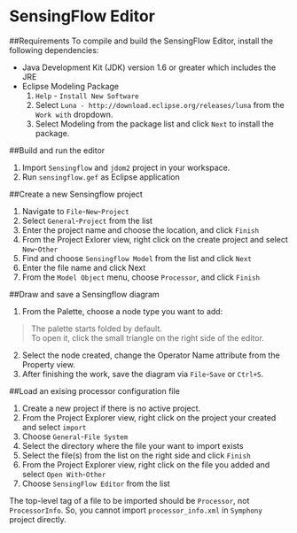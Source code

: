 # SensingFlow Editor

##Requirements
To compile and build the SensingFlow Editor, install the following dependencies:
* Java Development Kit (JDK) version 1.6 or greater which includes the JRE
* Eclipse Modeling Package
  1. ``Help`` - ``Install New Software``
  2. Select ``Luna - http://download.eclipse.org/releases/luna`` from the ``Work with`` dropdown.
  3. Select Modeling from the package list and click ``Next`` to install the package.

##Build and run the editor
1. Import ``Sensingflow`` and ``jdom2`` project in your workspace.
2. Run ``sensingflow.gef`` as Eclipse application

##Create a new Sensingflow project
1. Navigate to ``File``-``New``-``Project``
2. Select ``General``-``Project`` from the list
3. Enter the project name and choose the location, and click ``Finish``
4. From the Project Exlorer view, right click on the create project and select ``New``-``Other``
5. Find and choose ``Sensingflow Model`` from the list and click ``Next``
6. Enter the file name and click Next
7. From the ``Model Object`` menu, choose ``Processor``, and click ``Finish``

##Draw and save a Sensingflow diagram
1. From the Palette, choose a node type you want to add:
>The palette starts folded by default.  
>To open it, click the small triangle on the right side of the editor.

2. Select the node created, change the Operator Name attribute from the Property view. 
3. After finishing the work, save the diagram via ``File``-``Save`` or ``Ctrl+S``.

##Load an exising processor configuration file       
1. Create a new project if there is no active project.
2. From the Project Explorer view, right click on the project your created and select ``import``
3. Choose ``General``-``File System``
4. Select the directory where the file your want to import exists
5. Select the file(s) from the list on the right side and click ``Finish``
6. From the Project Explorer view, right click on the file you added and select ``Open With``-``Other``
7. Choose ``SensingFlow Editor`` from the list
 
The top-level tag of a file to be imported should be ``Processor``, not ``ProcessorInfo``. So, you cannot import ``processor_info.xml`` in ``Symphony`` project directly.

